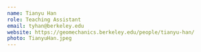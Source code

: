 ```yaml
---
name: Tianyu Han
role: Teaching Assistant
email: tyhan@berkeley.edu
website: https://geomechanics.berkeley.edu/people/tianyu-han/
photo: TianyuHan.jpeg
---
```

